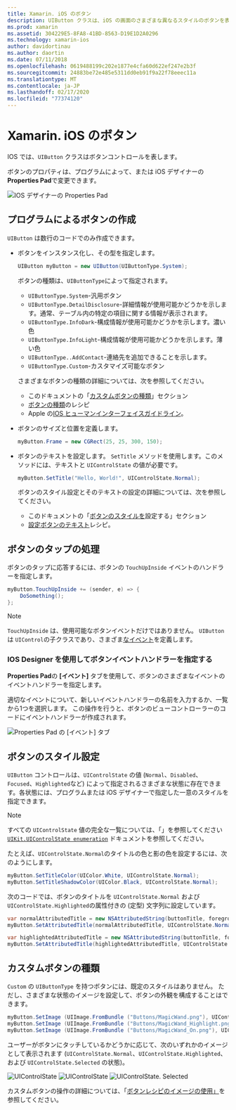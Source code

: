 ```yaml
---
title: Xamarin. iOS のボタン
description: UIButton クラスは、iOS の画面のさまざまな異なるスタイルのボタンを表すために使用されます。 このガイドでは、iOS でボタンを操作するためのさまざまなオプションについて説明します。
ms.prod: xamarin
ms.assetid: 304229E5-8FA8-41BD-8563-D19E1D2A0296
ms.technology: xamarin-ios
author: davidortinau
ms.author: daortin
ms.date: 07/11/2018
ms.openlocfilehash: 0619488199c202e1877e4cfa60d622ef247e2b3f
ms.sourcegitcommit: 24883be72e485e5311dd0eb91f9a22f78eeec11a
ms.translationtype: MT
ms.contentlocale: ja-JP
ms.lasthandoff: 02/17/2020
ms.locfileid: "77374120"
---
```

# <a name="buttons-in-xamarinios"></a>Xamarin. iOS のボタン

IOS では、`UIButton` クラスはボタンコントロールを表します。

ボタンのプロパティは、プログラムによって、または iOS デザイナーの**Properties Pad**で変更できます。

![IOS デザイナーの Properties Pad](buttons-images/properties.png "IOS デザイナーの Properties Pad")

## <a name="creating-a-button-programmatically"></a>プログラムによるボタンの作成

`UIButton` は数行のコードでのみ作成できます。

- ボタンをインスタンス化し、その型を指定します。

  ```csharp
  UIButton myButton = new UIButton(UIButtonType.System);
  ```

  ボタンの種類は、`UIButtonType`によって指定されます。

  - `UIButtonType.System`-汎用ボタン
  - `UIButtonType.DetailDisclosure`-詳細情報が使用可能かどうかを示します。通常、テーブル内の特定の項目に関する情報が表示されます。
  - `UIButtonType.InfoDark`-構成情報が使用可能かどうかを示します。濃い色
  - `UIButtonType.InfoLight`-構成情報が使用可能かどうかを示します。薄い色
  - `UIButtonType..AddContact`-連絡先を追加できることを示します。
  - `UIButtonType.Custom`-カスタマイズ可能なボタン

  さまざまなボタンの種類の詳細については、次を参照してください。
  
  - このドキュメントの「[カスタムボタンの種類](#custom-button-types)」セクション
  - [ボタンの種類](https://github.com/xamarin/recipes/tree/master/Recipes/ios/standard_controls/buttons/create_different_types_of_buttons)のレシピ
  - Apple の[IOS ヒューマンインターフェイスガイドライン](https://developer.apple.com/design/human-interface-guidelines/ios/controls/buttons/)。

- ボタンのサイズと位置を定義します。

  ```csharp
  myButton.Frame = new CGRect(25, 25, 300, 150);
  ```

- ボタンのテキストを設定します。 `SetTitle` メソッドを使用します。このメソッドには、テキストと `UIControlState` の値が必要です。

  ```csharp
  myButton.SetTitle("Hello, World!", UIControlState.Normal);
  ```

  ボタンのスタイル設定とそのテキストの設定の詳細については、次を参照してください。

  - このドキュメントの「[ボタンのスタイルを](#styling-a-button)設定する」セクション
  - [設定ボタンのテキスト](https://github.com/xamarin/recipes/tree/master/Recipes/ios/standard_controls/buttons/set_button_text)レシピ。

## <a name="handling-a-button-tap"></a>ボタンのタップの処理

ボタンのタップに応答するには、ボタンの `TouchUpInside` イベントのハンドラーを指定します。

```csharp
myButton.TouchUpInside += (sender, e) => {
    DoSomething();
};
```

> [!NOTE]
> `TouchUpInside` は、使用可能なボタンイベントだけではありません。 `UIButton` は `UIControl`の子クラスであり、さまざま[なイベント](xref:UIKit.UIControlEvent)を定義します。

### <a name="using-the-ios-designer-to-specify-button-event-handlers"></a>IOS Designer を使用してボタンイベントハンドラーを指定する

**Properties Pad**の **[イベント]** タブを使用して、ボタンのさまざまなイベントのイベントハンドラーを指定します。

適切なイベントについて、新しいイベントハンドラーの名前を入力するか、一覧から1つを選択します。 この操作を行うと、ボタンのビューコントローラーのコードにイベントハンドラーが作成されます。

![Properties Pad の [イベント] タブ](buttons-images/image1.png "Properties Pad の [イベント] タブ")

## <a name="styling-a-button"></a>ボタンのスタイル設定

`UIButton` コントロールは、`UIControlState` の値 (`Normal`、`Disabled`、`Focused`、`Highlighted`など) によって指定されるさまざまな状態に存在できます。各状態には、プログラムまたは iOS デザイナーで指定した一意のスタイルを指定できます。

> [!NOTE]
> すべての `UIControlState` 値の完全な一覧については、「」を参照してください[`UIKit.UIControlState enumeration`](xref:UIKit.UIControlState)
> ドキュメントを参照してください。

たとえば、`UIControlState.Normal`のタイトルの色と影の色を設定するには、次のようにします。

```csharp
myButton.SetTitleColor(UIColor.White, UIControlState.Normal);
myButton.SetTitleShadowColor(UIColor.Black, UIControlState.Normal);
```

次のコードでは、ボタンのタイトルを `UIControlState.Normal` および `UIControlState.Highlighted`の属性付きの (定型) 文字列に設定しています。

```csharp
var normalAttributedTitle = new NSAttributedString(buttonTitle, foregroundColor: UIColor.Blue, strikethroughStyle: NSUnderlineStyle.Single);
myButton.SetAttributedTitle(normalAttributedTitle, UIControlState.Normal);

var highlightedAttributedTitle = new NSAttributedString(buttonTitle, foregroundColor: UIColor.Green, strikethroughStyle: NSUnderlineStyle.Thick);
myButton.SetAttributedTitle(highlightedAttributedTitle, UIControlState.Highlighted);
```

## <a name="custom-button-types"></a>カスタムボタンの種類

`Custom` の `UIButtonType` を持つボタンには、既定のスタイルはありません。 ただし、さまざまな状態のイメージを設定して、ボタンの外観を構成することはできます。

```csharp
myButton.SetImage (UIImage.FromBundle ("Buttons/MagicWand.png"), UIControlState.Normal);
myButton.SetImage (UIImage.FromBundle ("Buttons/MagicWand_Highlight.png"), UIControlState.Highlighted);
myButton.SetImage (UIImage.FromBundle ("Buttons/MagicWand_On.png"), UIControlState.Selected);
```

ユーザーがボタンにタッチしているかどうかに応じて、次のいずれかのイメージとして表示されます (`UIControlState.Normal`、`UIControlState.Highlighted`、および `UIControlState.Selected` の状態)。

![UIControlState](buttons-images/image22.png "UIControlState")
![UIControlState](buttons-images/image23.png "UIControlState")
![UIControlState. Selected](buttons-images/image24.png "UIControlState")

カスタムボタンの操作の詳細については、「[ボタンレシピのイメージの使用」](https://github.com/xamarin/recipes/tree/master/Recipes/ios/standard_controls/buttons/use_an_image_for_a_button)を参照してください。
